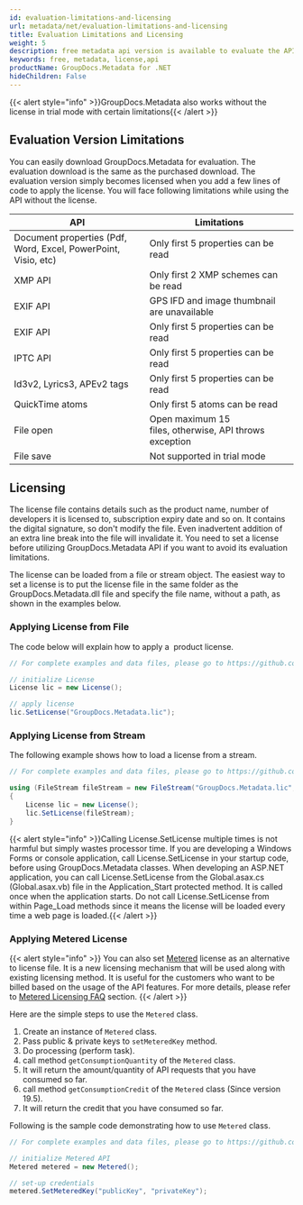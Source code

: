 ```yaml
---
id: evaluation-limitations-and-licensing
url: metadata/net/evaluation-limitations-and-licensing
title: Evaluation Limitations and Licensing
weight: 5
description: free metadata api version is available to evaluate the API which will be similar as licensed but with few limitations.
keywords: free, metadata, license,api 
productName: GroupDocs.Metadata for .NET
hideChildren: False
---
```

{{< alert style="info" >}}GroupDocs.Metadata also works without the license in trial mode with certain limitations{{< /alert >}}

## Evaluation Version Limitations

You can easily download GroupDocs.Metadata for evaluation. The evaluation download is the same as the purchased download. The evaluation version simply becomes licensed when you add a few lines of code to apply the license. You will face following limitations while using the API without the license.  

| API | Limitations |
| --- | --- |
| Document properties (Pdf, Word, Excel, PowerPoint, Visio, etc) | Only first 5 properties can be read |
| XMP API | Only first 2 XMP schemes can be read |
| EXIF API | GPS IFD and image thumbnail are unavailable |
| EXIF API | Only first 5 properties can be read |
| IPTC API | Only first 5 properties can be read |
| Id3v2, Lyrics3, APEv2 tags | Only first 5 properties can be read |
| QuickTime atoms | Only first 5 atoms can be read |
| File open | Open maximum 15 files, otherwise, API throws exception |
| File save | Not supported in trial mode |

## Licensing 

The license file contains details such as the product name, number of developers it is licensed to, subscription expiry date and so on. It contains the digital signature, so don't modify the file. Even inadvertent addition of an extra line break into the file will invalidate it. You need to set a license before utilizing GroupDocs.Metadata API if you want to avoid its evaluation limitations. 

The license can be loaded from a file or stream object. The easiest way to set a license is to put the license file in the same folder as the GroupDocs.Metadata.dll file and specify the file name, without a path, as shown in the examples below.

### Applying License from File

The code below will explain how to apply a  product license.

```csharp
// For complete examples and data files, please go to https://github.com/groupdocs-metadata/GroupDocs.Metadata-for-.NET

// initialize License
License lic = new License();

// apply license
lic.SetLicense("GroupDocs.Metadata.lic");

```

### Applying License from Stream

The following example shows how to load a license from a stream.

```csharp
// For complete examples and data files, please go to https://github.com/groupdocs-metadata/GroupDocs.Metadata-for-.NET

using (FileStream fileStream = new FileStream("GroupDocs.Metadata.lic", FileMode.Open, FileAccess.Read))
{
    License lic = new License();
    lic.SetLicense(fileStream);
}
```

{{< alert style="info" >}}Calling License.SetLicense multiple times is not harmful but simply wastes processor time. If you are developing a Windows Forms or console application, call License.SetLicense in your startup code, before using GroupDocs.Metadata classes. When developing an ASP.NET application, you can call License.SetLicense from the Global.asax.cs (Global.asax.vb) file in the Application_Start protected method. It is called once when the application starts. Do not call License.SetLicense from within Page_Load methods since it means the license will be loaded every time a web page is loaded.{{< /alert >}}

### Applying Metered License

{{< alert style="info" >}}
You can also set [Metered](https://reference.groupdocs.com/net/metadata/groupdocs.metadata/metered) license as an alternative to license file. It is a new licensing mechanism that will be used along with existing licensing method. It is useful for the customers who want to be billed based on the usage of the API features. For more details, please refer to [Metered Licensing FAQ](https://purchase.groupdocs.com/faqs/licensing/metered) section.
{{< /alert >}}

Here are the simple steps to use the `Metered` class.

1.  Create an instance of `Metered` class.
2.  Pass public & private keys to `setMeteredKey` method.
3.  Do processing (perform task).
4.  call method `getConsumptionQuantity` of the `Metered` class.
5.  It will return the amount/quantity of API requests that you have consumed so far.
6.  call method `getConsumptionCredit` of the `Metered` class (Since version 19.5).
7.  It will return the credit that you have consumed so far.

Following is the sample code demonstrating how to use `Metered` class.

```csharp
// For complete examples and data files, please go to https://github.com/groupdocs-metadata/GroupDocs.Metadata-for-.NET

// initialize Metered API
Metered metered = new Metered();

// set-up credentials
metered.SetMeteredKey("publicKey", "privateKey");

```
